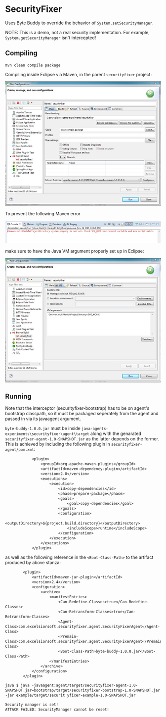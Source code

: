 # SecurityFixer

Uses Byte Buddy to override the behavior of `System.setSecurityManager`.

NOTE: This is a demo, not a real security implementation.  For example, `System.getSecurityManager` isn't intercepted!  

## Compiling

```
mvn clean compile package
```

Compiling inside Eclipse via Maven, in the parent ``securityfixer`` project:


![Main Tab](https://github.com/excelsiorsoft/java-agents-experiments/blob/master/images/Capture.JPG)

To prevent the following Maven error

![Maven Eclipse Error](https://github.com/excelsiorsoft/java-agents-experiments/blob/master/images/Capture3.JPG)

 make sure to have the Java VM argument properly set up in Eclipse:


![JRE Tab](https://github.com/excelsiorsoft/java-agents-experiments/blob/master/images/Capture2.JPG)

## Running

Note that the interceptor (securityfixer-bootstrap) has to be on agent's bootstrap classpath, so
it must be packaged seperately from the agent and passed in via its javaagent argument.

`byte-buddy-1.0.0.jar` must be inside `java-agents-experiments\securityfixer\agent\target` along with the genarated `securityfixer-agent-1.0-SNAPSHOT.jar` as the latter depends on the former.  This is achieved by including the following plugin in `securityfixer-agent/pom.xml`: 

    
    			<plugin>
    				<groupId>org.apache.maven.plugins</groupId>
    				<artifactId>maven-dependency-plugin</artifactId>
    				<version>2.8</version>
    				<executions>
    					<execution>
    						<id>copy-dependencies</id>
    						<phase>prepare-package</phase>
    						<goals>
    							<goal>copy-dependencies</goal>
    						</goals>
    						<configuration>
    							<outputDirectory>${project.build.directory}</outputDirectory>
    							<includeScope>runtime</includeScope>
    						</configuration>
    					</execution>
    				</executions>
    			</plugin>
    
as well as the following reference in the `<Boot-Class-Path>` to the artifact produced by above stanza:

			<plugin>
				<artifactId>maven-jar-plugin</artifactId>
				<version>2.4</version>
				<configuration>
					<archive>
						<manifestEntries>
							<Can-Redefine-Classes>true</Can-Redefine-Classes>
							<Can-Retransform-Classes>true</Can-Retransform-Classes>
							<Agent-Class>com.excelsiorsoft.securityfixer.agent.SecurityFixerAgent</Agent-Class>
							<Premain-Class>com.excelsiorsoft.securityfixer.agent.SecurityFixerAgent</Premain-Class>
							<Boot-Class-Path>byte-buddy-1.0.0.jar</Boot-Class-Path>
						</manifestEntries>
					</archive>
				</configuration>
			</plugin>


```
java $ java -javaagent:agent/target/securityfixer-agent-1.0-SNAPSHOT.jar=bootstrap/target/securityfixer-bootstrap-1.0-SNAPSHOT.jar -jar example/target/securit yfixer-example-1.0-SNAPSHOT.jar
```

    Security manager is set!    
    ATTACK FAILED: SecurityManager cannot be reset!


